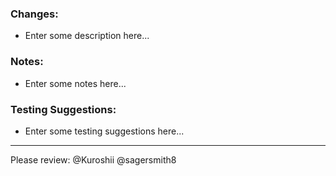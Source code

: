 ### Changes:
- Enter some description here...

### Notes:
- Enter some notes here...

### Testing Suggestions:
- Enter some testing suggestions here...

---
Please review: @Kuroshii @sagersmith8
